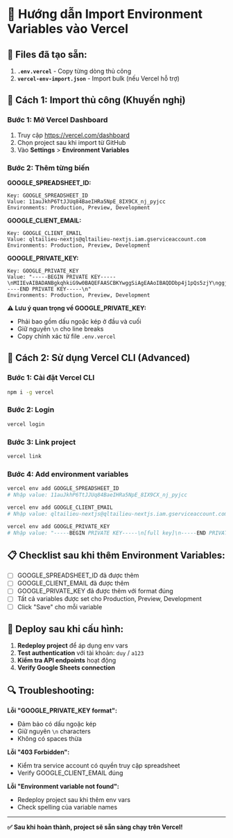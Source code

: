 # 🔐 Hướng dẫn Import Environment Variables vào Vercel

## 📁 Files đã tạo sẵn:

1. **`.env.vercel`** - Copy từng dòng thủ công
2. **`vercel-env-import.json`** - Import bulk (nếu Vercel hỗ trợ)

## 🚀 Cách 1: Import thủ công (Khuyến nghị)

### Bước 1: Mở Vercel Dashboard
1. Truy cập https://vercel.com/dashboard
2. Chọn project sau khi import từ GitHub
3. Vào **Settings** > **Environment Variables**

### Bước 2: Thêm từng biến

**GOOGLE_SPREADSHEET_ID:**
```
Key: GOOGLE_SPREADSHEET_ID
Value: 11auJkhP6TtJJUq84BaeIHRa5NpE_8IX9CX_nj_pyjcc
Environments: Production, Preview, Development
```

**GOOGLE_CLIENT_EMAIL:**
```
Key: GOOGLE_CLIENT_EMAIL
Value: qltailieu-nextjs@qltailieu-nextjs.iam.gserviceaccount.com
Environments: Production, Preview, Development
```

**GOOGLE_PRIVATE_KEY:**
```
Key: GOOGLE_PRIVATE_KEY
Value: "-----BEGIN PRIVATE KEY-----\nMIIEvAIBADANBgkqhkiG9w0BAQEFAASCBKYwggSiAgEAAoIBAQDDbp4j1pQs5zjY\nggjkjyH4yXF52dLjSr8I1bLU0FllqeQiH/AKj10H4RKX2qei25W0L8Mjrb4Sqjho\nb2LSmPGywcxTyYEzDNf8GWDl4guUCmecCILmmObVCps+VdwPkh5at4RvUXo4yP8R\nxKZwnc1/829hnj7w0w6ydm9g5ju85PtF0vJRFoqF0OZvQ7clc+cRPuNqs1MwXQK9\n4ufNvCeX+w4hhS1wuCyOhDxRTu1pSIx0VWKzrfeHl4+mHNa/6v0+Er6lmg+LJtWL\nWTcZxD4g6aVsO+HqSKiQCJz9Rztz1HRAu356KIVl6hTKcX8eVNFqGOXzK//vX73j\n9qupUr6nAgMBAAECggEAXQ1b7bt7VQAJQIl1u4HtTnx38+lDsOaDnCzIF+1WS4I/\ndgIX9Kc7SAeiJzy8qd38400EkIXm5RM4hX1Xo+ef2ZnN9K0Sv+BjLI1W5k4hbi0g\nFRq2XR67df+1WFJgU+eiXVZZD/nPBJ+rV2X3S9LPKJeb1nKXDGqp6k5bDNvC4Naf\nCAbX1RDFD/i5uztdX0Aju5rOrbMgkMGLh3Bgs2IQGR8kZgmMh1o0kyWc6/btqxBi\nNmGE6Q3zunFEAEeP6yZiToZKInZcAXKBNaIJm/ZyC9F1jzhRfr3mt1xHXg2IxRyK\ns0CAHLLk03D2rout4waHigVF3Tqs1qdaqVENudofFQKBgQDrYOhE++ki7Z8g4uk8\nCGb3Da+TandfNeOxcISY+rJZodmMF4osEeC7yd3Bi2ysI0U3JAyjBDW8V1wvn7im\nz6RRme+KZPMWNz+izfhb2JTNGfJD5vS98JkqQeuMcL6kWLZtVAWiXsx6Lv2nW/jY\nmCZlrlCk9ArA+CzAmn+B1z62uwKBgQDUjcmpVYRZWbkeYpDcIvDdIWnkWUPWxfjK\n0Kk2f15CnKDDZwalbf8WL34rP1YTwhB/kejkOJmHWLO5LDo48ulApFeBznUdXof/\nkyFOhSJQrDwZIr/gUBP4tsvA49lUsZysQqx85w4knpHfDlvu4ZpJKFetG7ELTXyX\ntVufU5U3BQKBgDvFNfYeigsmkBwHwvZNo+fkf8tNY9a3loQ+cE1wi82a/eVHLP0X\n5RuKnVdCkmv74N2pt9PFg+e5v10QkBE79RwLnPplvBzOFsi+yOx5yP90MULw6QE6\nkYpbhvb4wlB1fo2womWi8QWt3ReckUpfCJEVfMEGf5yU6LhYAzzzbad1AoGAPd5X\niJZ/w5I+M/30tF7nRTZooDLrcCSH2mEKH/bK9RCqKrZeVODDky2Xx/bTk0S1kKxj\n4aon5iGHjqq098ac5lfvsLTrmfTeGSI2W6ic6GZ5x8c5mo00gvySKj8oD2Lze6Cc\nnG6Uy0vsocSINewtAIZhnt2klumjDnWXibTGhhECgYAeN4CTilF6z1+RMyv0skVb\nBoH8k/6S5BgeGT6/O56cxYQDJcsSgtkF/7O6Sgvds763+ggY5ouPUFscH48zOiaD\nuh6OP8ULZeWgb3ug43c3kcZYZ6t/L2H8fULRmg/C3seyROyrrjcBgqXUyk+6hZct\nY4O9x/7lczTx3gHFmnMHEw==\n-----END PRIVATE KEY-----\n"
Environments: Production, Preview, Development
```

**⚠️ Lưu ý quan trọng về GOOGLE_PRIVATE_KEY:**
- Phải bao gồm dấu ngoặc kép ở đầu và cuối
- Giữ nguyên `\n` cho line breaks
- Copy chính xác từ file `.env.vercel`

## 🔧 Cách 2: Sử dụng Vercel CLI (Advanced)

### Bước 1: Cài đặt Vercel CLI
```bash
npm i -g vercel
```

### Bước 2: Login
```bash
vercel login
```

### Bước 3: Link project
```bash
vercel link
```

### Bước 4: Add environment variables
```bash
vercel env add GOOGLE_SPREADSHEET_ID
# Nhập value: 11auJkhP6TtJJUq84BaeIHRa5NpE_8IX9CX_nj_pyjcc

vercel env add GOOGLE_CLIENT_EMAIL  
# Nhập value: qltailieu-nextjs@qltailieu-nextjs.iam.gserviceaccount.com

vercel env add GOOGLE_PRIVATE_KEY
# Nhập value: "-----BEGIN PRIVATE KEY-----\n[full key]\n-----END PRIVATE KEY-----\n"
```

## 📋 Checklist sau khi thêm Environment Variables:

- [ ] GOOGLE_SPREADSHEET_ID đã được thêm
- [ ] GOOGLE_CLIENT_EMAIL đã được thêm  
- [ ] GOOGLE_PRIVATE_KEY đã được thêm với format đúng
- [ ] Tất cả variables được set cho Production, Preview, Development
- [ ] Click "Save" cho mỗi variable

## 🚀 Deploy sau khi cấu hình:

1. **Redeploy project** để áp dụng env vars
2. **Test authentication** với tài khoản: `duy` / `a123`
3. **Kiểm tra API endpoints** hoạt động
4. **Verify Google Sheets connection**

## 🔍 Troubleshooting:

**Lỗi "GOOGLE_PRIVATE_KEY format":**
- Đảm bảo có dấu ngoặc kép
- Giữ nguyên `\n` characters
- Không có spaces thừa

**Lỗi "403 Forbidden":**
- Kiểm tra service account có quyền truy cập spreadsheet
- Verify GOOGLE_CLIENT_EMAIL đúng

**Lỗi "Environment variable not found":**
- Redeploy project sau khi thêm env vars
- Check spelling của variable names

---

**✅ Sau khi hoàn thành, project sẽ sẵn sàng chạy trên Vercel!**